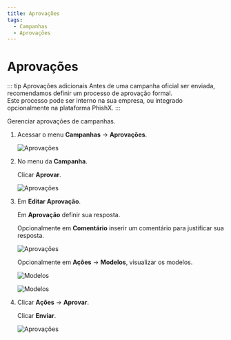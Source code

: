 ```yaml
---
title: Aprovações
tags:
  - Campanhas
  - Aprovações
---
```


# Aprovações

::: tip Aprovações adicionais
Antes de uma campanha oficial ser enviada, recomendamos definir um processo de aprovação formal.<br>
Este processo pode ser interno na sua empresa, ou integrado opcionalmente na plataforma PhishX.
:::

Gerenciar aprovações de campanhas.

1. Acessar o menu **Campanhas** -> **Aprovações**.

   ![Aprovações](https://cdn.phishx.io/phishx-docs/images/phishx_campaigns_approvals_01.webp)

2. No menu da **Campanha**.

   Clicar **Aprovar**.

   ![Aprovações](https://cdn.phishx.io/phishx-docs/images/phishx_campaigns_approvals_02.webp)

3. Em **Editar Aprovação**.

   Em **Aprovação** definir sua resposta.

   Opcionalmente em **Comentário** inserir um comentário para justificar sua resposta.

   ![Aprovações](https://cdn.phishx.io/phishx-docs/images/phishx_campaigns_approvals_03.webp)

   Opcionalmente em **Ações** -> **Modelos**, visualizar os modelos.

   ![Modelos](https://cdn.phishx.io/phishx-docs/images/phishx_campaigns_approvals_04.webp)

   ![Modelos](https://cdn.phishx.io/phishx-docs/images/phishx_campaigns_approvals_05.webp)

4. Clicar **Ações** -> **Aprovar**.

   Clicar **Enviar**.

   ![Aprovações](https://cdn.phishx.io/phishx-docs/images/phishx_templates_approval_06.webp)
